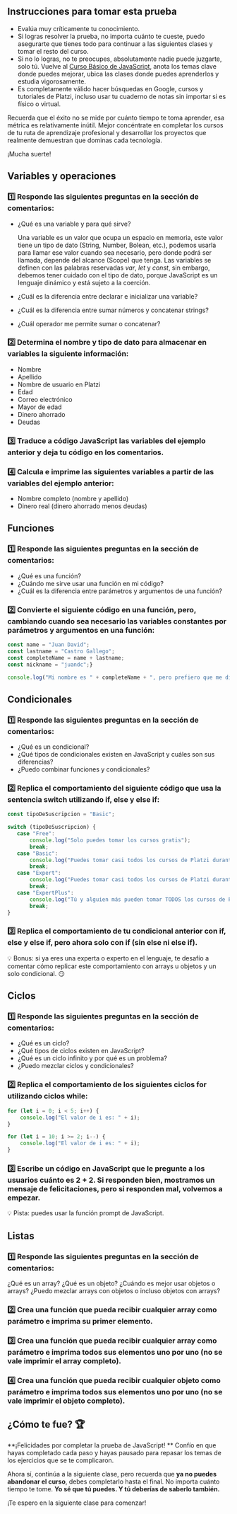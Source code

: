 ## Instrucciones para tomar esta prueba
- Evalúa muy críticamente tu conocimiento.
- Si logras resolver la prueba, no importa cuánto te cueste, puedo asegurarte que tienes todo para continuar a las siguientes clases y tomar el resto del curso.
- Si no lo logras, no te preocupes, absolutamente nadie puede juzgarte, solo tú. Vuelve al [Curso Básico de JavaScript](https://platzi.com/cursos/basico-javascript/), anota los temas clave donde puedes mejorar, ubica las clases donde puedes aprenderlos y estudia vigorosamente.
- Es completamente válido hacer búsquedas en Google, cursos y tutoriales de Platzi, incluso usar tu cuaderno de notas sin importar si es físico o virtual.

Recuerda que el éxito no se mide por cuánto tiempo te toma aprender, esa métrica es relativamente inútil. Mejor concéntrate en completar los cursos de tu ruta de aprendizaje profesional y desarrollar los proyectos que realmente demuestran que dominas cada tecnología.

¡Mucha suerte!

## Variables y operaciones
### 1️⃣ Responde las siguientes preguntas en la sección de comentarios:
- ¿Qué es una variable y para qué sirve?

    Una variable es un valor que ocupa un espacio en memoria, este valor tiene un tipo de dato (String, Number, Bolean, etc.), podemos usarla para llamar ese valor cuando sea necesario, pero donde podrá ser llamada, depende del alcance (Scope) que tenga. Las variables se definen con las palabras reservadas _var_, _let_ y _const_, sin embargo, debemos tener cuidado con el tipo de dato, porque JavaScript es un lenguaje dinámico y está sujeto a la coerción.

- ¿Cuál es la diferencia entre declarar e inicializar una variable?
- ¿Cuál es la diferencia entre sumar números y concatenar strings?
- ¿Cuál operador me permite sumar o concatenar?

### 2️⃣ Determina el nombre y tipo de dato para almacenar en variables la siguiente información:
- Nombre
- Apellido
- Nombre de usuario en Platzi
- Edad
- Correo electrónico
- Mayor de edad
- Dinero ahorrado
- Deudas

### 3️⃣ Traduce a código JavaScript las variables del ejemplo anterior y deja tu código en los comentarios.

### 4️⃣ Calcula e imprime las siguientes variables a partir de las variables del ejemplo anterior:
- Nombre completo (nombre y apellido)
- Dinero real (dinero ahorrado menos deudas)

## Funciones
### 1️⃣ Responde las siguientes preguntas en la sección de comentarios:
- ¿Qué es una función?
- ¿Cuándo me sirve usar una función en mi código?
- ¿Cuál es la diferencia entre parámetros y argumentos de una función?

### 2️⃣ Convierte el siguiente código en una función, pero, cambiando cuando sea necesario las variables constantes por parámetros y argumentos en una función:
```js
const name = "Juan David";
const lastname = "Castro Gallego";
const completeName = name + lastname;
const nickname = "juandc";}

console.log("Mi nombre es " + completeName + ", pero prefiero que me digas " + nickname + ".");
```
## Condicionales
### 1️⃣ Responde las siguientes preguntas en la sección de comentarios:
- ¿Qué es un condicional?
- ¿Qué tipos de condicionales existen en JavaScript y cuáles son sus diferencias?
- ¿Puedo combinar funciones y condicionales?

### 2️⃣ Replica el comportamiento del siguiente código que usa la sentencia switch utilizando if, else y else if:
```js
const tipoDeSuscripcion = "Basic";

switch (tipoDeSuscripcion) {
   case "Free":
       console.log("Solo puedes tomar los cursos gratis");
       break;
   case "Basic":
       console.log("Puedes tomar casi todos los cursos de Platzi durante un mes");
       break;
   case "Expert":
       console.log("Puedes tomar casi todos los cursos de Platzi durante un año");
       break;
   case "ExpertPlus":
       console.log("Tú y alguien más pueden tomar TODOS los cursos de Platzi durante un año");
       break;
}
```

### 3️⃣ Replica el comportamiento de tu condicional anterior con if, else y else if, pero ahora solo con if (sin else ni else if).
💡 Bonus: si ya eres una experta o experto en el lenguaje, te desafío a comentar cómo replicar este comportamiento con arrays u objetos y un solo condicional. 😏

## Ciclos
### 1️⃣ Responde las siguientes preguntas en la sección de comentarios:
- ¿Qué es un ciclo?
- ¿Qué tipos de ciclos existen en JavaScript?
- ¿Qué es un ciclo infinito y por qué es un problema?
- ¿Puedo mezclar ciclos y condicionales?

### 2️⃣ Replica el comportamiento de los siguientes ciclos for utilizando ciclos while:
```js
for (let i = 0; i < 5; i++) {
    console.log("El valor de i es: " + i);
}

for (let i = 10; i >= 2; i--) {
    console.log("El valor de i es: " + i);
}
```

### 3️⃣ Escribe un código en JavaScript que le pregunte a los usuarios cuánto es 2 + 2. Si responden bien, mostramos un mensaje de felicitaciones, pero si responden mal, volvemos a empezar.
💡 Pista: puedes usar la función prompt de JavaScript.


## Listas
### 1️⃣ Responde las siguientes preguntas en la sección de comentarios:
¿Qué es un array?
¿Qué es un objeto?
¿Cuándo es mejor usar objetos o arrays?
¿Puedo mezclar arrays con objetos o incluso objetos con arrays?

### 2️⃣ Crea una función que pueda recibir cualquier array como parámetro e imprima su primer elemento.

### 3️⃣ Crea una función que pueda recibir cualquier array como parámetro e imprima todos sus elementos uno por uno (no se vale imprimir el array completo).

### 4️⃣ Crea una función que pueda recibir cualquier objeto como parámetro e imprima todos sus elementos uno por uno (no se vale imprimir el objeto completo).

## ¿Cómo te fue? 🏆
**¡Felicidades por completar la prueba de JavaScript! ** Confío en que hayas completado cada paso y hayas pausado para repasar los temas de los ejercicios que se te complicaron.

Ahora sí, continúa a la siguiente clase, pero recuerda que **ya no puedes abandonar el curso**, debes completarlo hasta el final. No importa cuánto tiempo te tome. **Yo sé que tú puedes. Y tú deberías de saberlo también.**

¡Te espero en la siguiente clase para comenzar!
